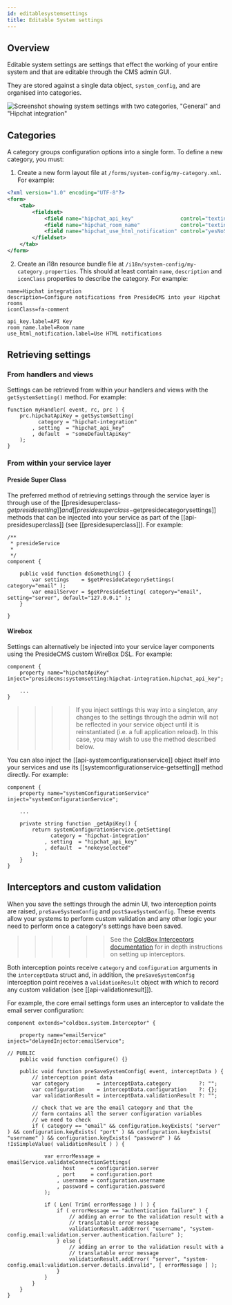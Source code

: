 ```yaml
---
id: editablesystemsettings
title: Editable System settings
---
```


## Overview

Editable system settings are settings that effect the working of your entire system and that are editable through the CMS admin GUI.

They are stored against a single data object, `system_config`, and are organised into categories.

![Screenshot showing system settings with two categories, "General" and "Hipchat integration"](images/screenshots/system_settings_menu.png)   
    

## Categories

A category groups configuration options into a single form. To define a new category, you must:

1. Create a new form layout file at `/forms/system-config/my-category.xml`. For example:

```xml
<?xml version="1.0" encoding="UTF-8"?>
<form>
    <tab>
        <fieldset>
            <field name="hipchat_api_key"               control="textinput"   required="true" label="system-config.hipchat-settings:api_key.label" maxLength="50" />
            <field name="hipchat_room_name"             control="textinput"   required="true" label="system-config.hipchat-settings:room_name.label" maxLength="50" /> 
            <field name="hipchat_use_html_notification" control="yesNoSwitch" required="true" label="system-config.hipchat-settings:use_html_notification.label" /> 
        </fieldset>
    </tab>
</form>
```

2. Create an i18n resource bundle file at `/i18n/system-config/my-category.properties`. This should at least contain `name`, `description` and `iconClass` properties to describe the category. For example:

```properties
name=Hipchat integration
description=Configure notifications from PresideCMS into your Hipchat rooms
iconClass=fa-comment

api_key.label=API Key
room_name.label=Room name
use_html_notification.label=Use HTML notifications
```

## Retrieving settings

### From handlers and views

Settings can be retrieved from within your handlers and views with the `getSystemSetting()` method. For example:

```luceescript
function myHandler( event, rc, prc ) {
    prc.hipchatApiKey = getSystemSetting(
          category = "hipchat-integration"
        , setting  = "hipchat_api_key"
        , default  = "someDefaultApiKey"
    );
} 
```

### From within your service layer

#### Preside Super Class

The preferred method of retrieving settings through the service layer is through use of the [[presidesuperclass-$getpresidesetting]] and [[presidesuperclass-$getpresidecategorysettings]] methods that can be injected into your service as part of the [[api-presidesuperclass]] (see [[presidesuperclass]]). For example:

```luceescript
/**
 * presideService
 *
 */
component {
    
    public void function doSomething() {
        var settings    = $getPresideCategorySettings( category="email" );
        var emailServer = $getPresideSetting( category="email", setting="server", default="127.0.0.1" );
    }

}
```

#### Wirebox

Settings can alternatively be injected into your service layer components using the PresideCMS custom WireBox DSL. For example:

```luceescript
component {
    property name="hipchatApiKey" inject="presidecms:systemsetting:hipchat-integration.hipchat_api_key";

    ...
}
```

>>>> If you inject settings this way into a singleton, any changes to the settings through the admin will not be reflected in your service object until it is reinstantiated (i.e. a full application reload). In this case, you may wish to use the method described below.

You can also inject the [[api-systemconfigurationservice]] object itself into your services and use its [[systemconfigurationservice-getsetting]] method directly. For example:

```luceescript
component {
    property name="systemConfigurationService" inject="systemConfigurationService";

    ...

    private string function _getApiKey() {
        return systemConfigurationService.getSetting( 
              category = "hipchat-integration"
            , setting  = "hipchat_api_key"
            , default  = "nokeyselected"
        );
    }
}
```

## Interceptors and custom validation

When you save the settings through the admin UI, two interception points are raised, `preSaveSystemConfig` and `postSaveSystemConfig`. These events allow your systems to perform custom validation and any other logic your need to perform once a category's settings have been saved.

>>>>>> See the [ColdBox Interceptors documentation](http://wiki.coldbox.org/wiki/Interceptors.cfm) for in depth instructions on setting up interceptors.

Both interception points receive `category` and `configuration` arguments in the `interceptData` struct and, in addition, the `preSaveSystemConfig` interception point receives a `validationResult` object with which to record any custom validation (see [[api-validationresult]]).

For example, the core email settings form uses an interceptor to validate the email server configuration:

```luceescript
component extends="coldbox.system.Interceptor" {

    property name="emailService" inject="delayedInjector:emailService";

// PUBLIC
    public void function configure() {}

    public void function preSaveSystemConfig( event, interceptData ) {
        // interception point data
        var category         = interceptData.category         ?: "";
        var configuration    = interceptData.configuration    ?: {};
        var validationResult = interceptData.validationResult ?: "";

        // check that we are the email category and that the
        // form contains all the server configuration variables
        // we need to check
        if ( category == "email" && configuration.keyExists( "server" ) && configuration.keyExists( "port" ) && configuration.keyExists( "username" ) && configuration.keyExists( "password" ) && !IsSimpleValue( validationResult ) ) {
            
            var errorMessage = emailService.validateConnectionSettings(
                  host     = configuration.server
                , port     = configuration.port
                , username = configuration.username
                , password = configuration.password
            );

            if ( Len( Trim( errorMessage ) ) ) {
                if ( errorMessage == "authentication failure" ) {
                    // adding an error to the validation result with a 
                    // translatable error message
                    validationResult.addError( "username", "system-config.email:validation.server.authentication.failure" );
                } else {
                    // adding an error to the validation result with a 
                    // translatable error message
                    validationResult.addError( "server", "system-config.email:validation.server.details.invalid", [ errorMessage ] );
                }
            }
        }
    }
}
```
